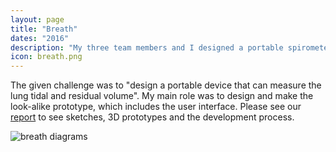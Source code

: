 ```yaml
---
layout: page
title: "Breath"
dates: "2016"
description: "My three team members and I designed a portable spirometer for low-income countries as part of our university module"
icon: breath.png
---
```


The given challenge was to "design a portable device that can measure the lung tidal and residual volume". My main role was to design and make the look-alike prototype, which includes the user interface. Please see our [report]({{site.url}}/assets/pages/breath-report.pdf) to see sketches, 3D prototypes and the development process.

![breath diagrams]({{site.url}}/assets/pages/breath-diagrams.png)

